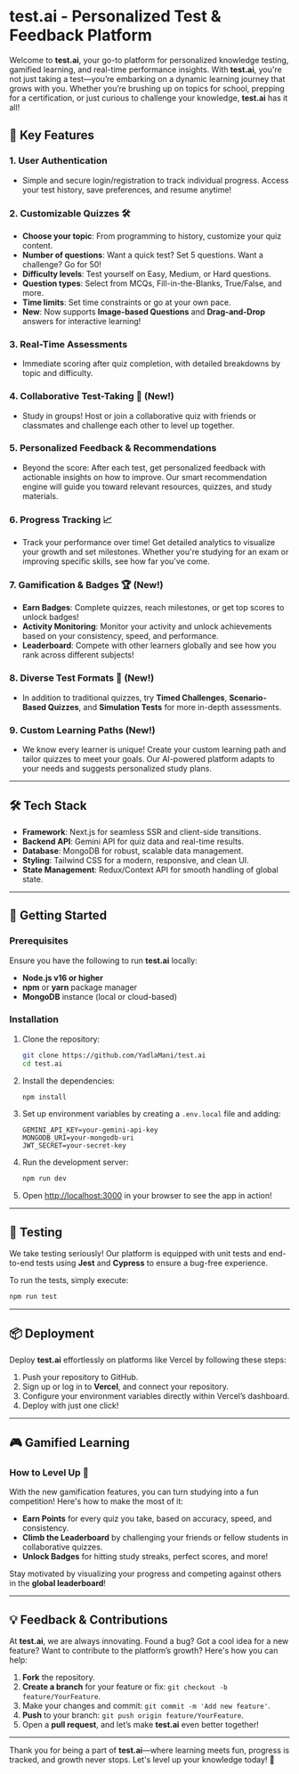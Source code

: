 # test.ai - Personalized Test & Feedback Platform

Welcome to **test.ai**, your go-to platform for personalized knowledge testing, gamified learning, and real-time performance insights. With **test.ai**, you're not just taking a test—you’re embarking on a dynamic learning journey that grows with you. Whether you’re brushing up on topics for school, prepping for a certification, or just curious to challenge your knowledge, **test.ai** has it all!

## 🚀 Key Features

### 1. **User Authentication**

- Simple and secure login/registration to track individual progress. Access your test history, save preferences, and resume anytime!

### 2. **Customizable Quizzes** 🛠️

- **Choose your topic**: From programming to history, customize your quiz content.
- **Number of questions**: Want a quick test? Set 5 questions. Want a challenge? Go for 50!
- **Difficulty levels**: Test yourself on Easy, Medium, or Hard questions.
- **Question types**: Select from MCQs, Fill-in-the-Blanks, True/False, and more.
- **Time limits**: Set time constraints or go at your own pace.
- **New**: Now supports **Image-based Questions** and **Drag-and-Drop** answers for interactive learning!

### 3. **Real-Time Assessments**

- Immediate scoring after quiz completion, with detailed breakdowns by topic and difficulty.

### 4. **Collaborative Test-Taking** 🤝 (New!)

- Study in groups! Host or join a collaborative quiz with friends or classmates and challenge each other to level up together.

### 5. **Personalized Feedback & Recommendations**

- Beyond the score: After each test, get personalized feedback with actionable insights on how to improve. Our smart recommendation engine will guide you toward relevant resources, quizzes, and study materials.

### 6. **Progress Tracking** 📈

- Track your performance over time! Get detailed analytics to visualize your growth and set milestones. Whether you're studying for an exam or improving specific skills, see how far you’ve come.

### 7. **Gamification & Badges** 🏆 (New!)

- **Earn Badges**: Complete quizzes, reach milestones, or get top scores to unlock badges!
- **Activity Monitoring**: Monitor your activity and unlock achievements based on your consistency, speed, and performance.
- **Leaderboard**: Compete with other learners globally and see how you rank across different subjects!

### 8. **Diverse Test Formats** 📝 (New!)

- In addition to traditional quizzes, try **Timed Challenges**, **Scenario-Based Quizzes**, and **Simulation Tests** for more in-depth assessments.

### 9. **Custom Learning Paths** (New!)

- We know every learner is unique! Create your custom learning path and tailor quizzes to meet your goals. Our AI-powered platform adapts to your needs and suggests personalized study plans.

---

## 🛠️ Tech Stack

- **Framework**: Next.js for seamless SSR and client-side transitions.
- **Backend API**: Gemini API for quiz data and real-time results.
- **Database**: MongoDB for robust, scalable data management.
- **Styling**: Tailwind CSS for a modern, responsive, and clean UI.
- **State Management**: Redux/Context API for smooth handling of global state.

---

## 🚀 Getting Started

### Prerequisites

Ensure you have the following to run **test.ai** locally:

- **Node.js v16 or higher**
- **npm** or **yarn** package manager
- **MongoDB** instance (local or cloud-based)

### Installation

1. Clone the repository:

   ```bash
   git clone https://github.com/YadlaMani/test.ai
   cd test.ai
   ```

2. Install the dependencies:

   ```bash
   npm install
   ```

3. Set up environment variables by creating a `.env.local` file and adding:

   ```env
   GEMINI_API_KEY=your-gemini-api-key
   MONGODB_URI=your-mongodb-uri
   JWT_SECRET=your-secret-key
   ```

4. Run the development server:

   ```bash
   npm run dev
   ```

5. Open [http://localhost:3000](http://localhost:3000) in your browser to see the app in action!

---

## 🧪 Testing

We take testing seriously! Our platform is equipped with unit tests and end-to-end tests using **Jest** and **Cypress** to ensure a bug-free experience.

To run the tests, simply execute:

```bash
npm run test
```

---

## 📦 Deployment

Deploy **test.ai** effortlessly on platforms like Vercel by following these steps:

1. Push your repository to GitHub.
2. Sign up or log in to **Vercel**, and connect your repository.
3. Configure your environment variables directly within Vercel’s dashboard.
4. Deploy with just one click!

---

## 🎮 Gamified Learning

### How to Level Up 🚀

With the new gamification features, you can turn studying into a fun competition! Here's how to make the most of it:

- **Earn Points** for every quiz you take, based on accuracy, speed, and consistency.
- **Climb the Leaderboard** by challenging your friends or fellow students in collaborative quizzes.
- **Unlock Badges** for hitting study streaks, perfect scores, and more!

Stay motivated by visualizing your progress and competing against others in the **global leaderboard**!

---

## 💡 Feedback & Contributions

At **test.ai**, we are always innovating. Found a bug? Got a cool idea for a new feature? Want to contribute to the platform’s growth? Here's how you can help:

1. **Fork** the repository.
2. **Create a branch** for your feature or fix: `git checkout -b feature/YourFeature`.
3. Make your changes and commit: `git commit -m 'Add new feature'`.
4. **Push** to your branch: `git push origin feature/YourFeature`.
5. Open a **pull request**, and let’s make **test.ai** even better together!

---

Thank you for being a part of **test.ai**—where learning meets fun, progress is tracked, and growth never stops. Let's level up your knowledge today! 🌟
